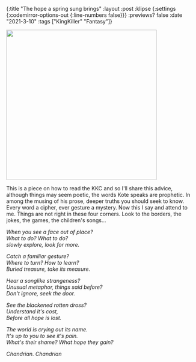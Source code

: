 {:title "The hope a spring sung brings"
 :layout :post
 :klipse {:settings {:codemirror-options-out {:line-numbers false}}}
 :previews? false
 :date "2021-3-10"
 :tags  ["KingKiller" "Fantasy"]}
 
 
 <img src="/img/spring-picture" height="400px" width="400px">
 
 
This is a piece on how to read the KKC and so I'll share this advice, although
things may seem poetic, the words Kote speaks are prophetic. In among the musing
of his prose, deeper truths you should seek to know. Every word a cipher, ever
gesture a mystery. Now this I say and attend to me. Things are not right in
these four corners. Look to the borders, the jokes, the games, the children's
songs...

_When you see a face out of place?_
<br>
_What to do? What to do?_
<br>
_slowly explore, look for more._

_Catch a familiar gesture?_
<br>
_Where to turn? How to learn?_
<br>
_Buried treasure, take its measure._

_Hear a songlike strangeness?_
<br>
_Unusual metaphor, things said before?_
<br>
_Don't ignore, seek the door._

_See the blackened rotten dross?_
<br>
_Understand it's cost,_
<br>
_Before all hope is lost._

_The world is crying out its name._
<br>
_It's up to you to see it's pain._
<br>
_What's their shame? What hope they gain?_

_Chandrian. Chandrian_
